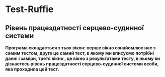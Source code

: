 # Test-Ruffie
## Рівень працездатності серцево-судинної системи
**Програма складається з тьох вікон: перше вікно ознайомлює нас з самим тестом, друге це самий тест, в якому ми вписуємо потрібні данні і заміри, третє вікно , це вікно з результатами тесту, в ньому ви дізнаєтесь рівень працездатності серцево-судинної системи особи, яка проходила цей тест.**
